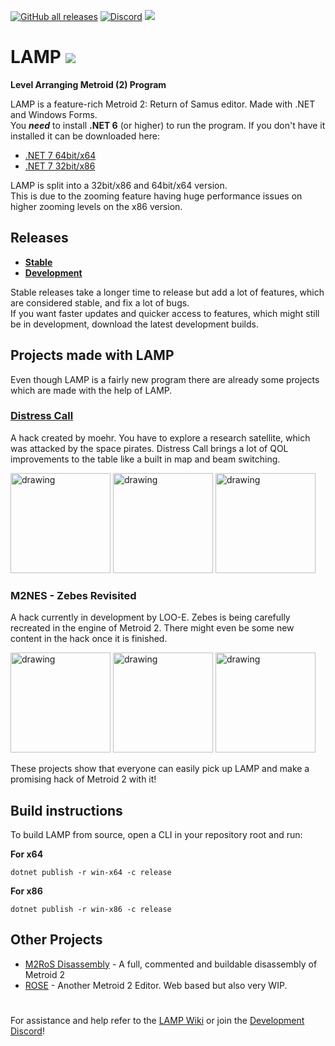 [![GitHub all releases](https://img.shields.io/github/downloads/ConConner/LAMP/total?color=%232ea043&label=Downloads&style=flat-square)](https://github.com/ConConner/LAMP/releases/tag/Beta) [![Discord](https://img.shields.io/discord/675716572156788776?color=%2347a6ff&label=Dev.%20Discord&logo=Discord&logoColor=%23FFFFFF&style=flat-square)](https://discord.gg/YT6M2rAqqS) [![](https://img.shields.io/badge/Community-Metroid%20Construction-eb7f00?style=flat-square)](https://metroidconstruction.com/)

# LAMP ![](https://i.imgur.com/GU6OWbJ.png)
**Level Arranging Metroid (2) Program**

LAMP is a feature-rich Metroid 2: Return of Samus editor. Made with .NET and Windows Forms.  
You **_need_** to install **.NET 6** (or higher) to run the program. If you don't have it installed it can be downloaded here:
* [.NET 7 64bit/x64](https://dotnet.microsoft.com/en-us/download/dotnet/thank-you/runtime-desktop-7.0.7-windows-x64-installer)
* [.NET 7 32bit/x86](https://dotnet.microsoft.com/en-us/download/dotnet/thank-you/runtime-desktop-7.0.7-windows-x86-installer)

LAMP is split into a 32bit/x86 and 64bit/x64 version.  
This is due to the zooming feature having huge performance issues on higher zooming levels on the x86 version.

## Releases
* **[Stable](https://github.com/ConConner/LAMP/releases)**
* **[Development](https://nightly.link/ConConner/LAMP/workflows/publish-dev-build/main/LAMP-devbuild-x64.zip)**

Stable releases take a longer time to release but add a lot of features, which are considered stable, and fix a lot of bugs.  
If you want faster updates and quicker access to features, which might still be in development, download the latest development builds.

## Projects made with LAMP
Even though LAMP is a fairly new program there are already some projects which are made with the help of LAMP.
### [Distress Call](https://metroidconstruction.com/hack.php?id=737)
A hack created by moehr. You have to explore a research satellite, which was attacked by the space pirates. Distress Call brings a lot of QOL improvements to the table
like a built in map and beam switching.  

<img src="https://i.imgur.com/bI8l4jC.png" alt="drawing" width="160"/> <img src="https://i.imgur.com/bAJrr1Z.png" alt="drawing" width="160"/> <img src="https://i.imgur.com/bJwlYXF.png" alt="drawing" width="160"/>

### M2NES - Zebes Revisited
A hack currently in development by LOO-E. Zebes is being carefully recreated in the engine of Metroid 2. There might even be some new content
in the hack once it is finished.

<img src="https://i.imgur.com/WFyh7lj.png" alt="drawing" width="160"/> <img src="https://i.imgur.com/jLEojmv.png" alt="drawing" width="160"/> <img src="https://i.imgur.com/C1Q8XZM.png" alt="drawing" width="160"/>

These projects show that everyone can easily pick up LAMP and make a promising hack of Metroid 2 with it!

## Build instructions
To build LAMP from source, open a CLI in your repository root and run:  

**For x64**
```
dotnet publish -r win-x64 -c release
```
**For x86**
```
dotnet publish -r win-x86 -c release
```
## Other Projects

* [M2RoS Disassembly](https://github.com/alex-west/M2RoS) - A full, commented and buildable disassembly of Metroid 2
* [ROSE](https://github.com/liamnajor/ROSE) - Another Metroid 2 Editor. Web based but also very WIP.

#

For assistance and help refer to the [LAMP Wiki](https://github.com/ConConner/LAMP/wiki) or join the [Development Discord](https://discord.gg/YT6M2rAqqS)!
